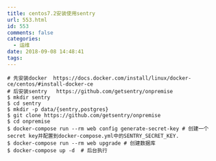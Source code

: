 ```yaml
---
title: centos7.2安装使用sentry
url: 553.html
id: 553
comments: false
categories:
  - 运维
date: 2018-09-08 14:48:41
tags:
---
```


    # 先安装docker  https://docs.docker.com/install/linux/docker-ce/centos/#install-docker-ce
    # 后安装sentry   https://github.com/getsentry/onpremise
    $ mkdir sentry
    $ cd sentry
    $ mkdir -p data/{sentry,postgres}
    $ git clone https://github.com/getsentry/onpremise
    $ cd onpremise
    $ docker-compose run --rm web config generate-secret-key # 创建一个secret key并配置到docker-compose.yml中的SENTRY_SECRET_KEY.
    $ docker-compose run --rm web upgrade # 创建数据库
    $ docker-compose up -d  # 后台执行